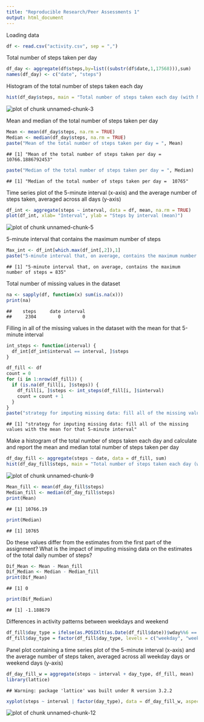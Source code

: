 ```yaml
---
title: "Reproducible Research/Peer Assessments 1"
output: html_document
---
```



Loading data

```r
df <- read.csv("activity.csv", sep = ",")
```

Total number of steps taken per day

```r
df_day <- aggregate(df$steps,by=list((substr(df$date,1,17568))),sum)
names(df_day) <- c("date", "steps")
```

Histogram of the total number of steps taken each day

```r
hist(df_day$steps, main = "Total number of steps taken each day (with NA)", xlab = "Total steps by day")
```

![plot of chunk unnamed-chunk-3](figure/unnamed-chunk-3-1.png) 

Mean and median of the total number of steps taken per day

```r
Mean <- mean(df_day$steps, na.rm = TRUE)
Median <- median(df_day$steps, na.rm = TRUE)
paste("Mean of the total number of steps taken per day = ", Mean)
```

```
## [1] "Mean of the total number of steps taken per day =  10766.1886792453"
```

```r
paste("Median of the total number of steps taken per day = ", Median)
```

```
## [1] "Median of the total number of steps taken per day =  10765"
```

Time series plot of the 5-minute interval (x-axis) and the average number of steps taken, averaged across all days (y-axis)

```r
df_int <- aggregate(steps ~ interval, data = df, mean, na.rm = TRUE)
plot(df_int, xlab= "Interval", ylab = "Steps by interval (mean)")
```

![plot of chunk unnamed-chunk-5](figure/unnamed-chunk-5-1.png) 

5-minute interval that contains the maximum number of steps

```r
Max_int <- df_int[which.max(df_int[,2]),1]
paste("5-minute interval that, on average, contains the maximum number of steps =", Max_int)
```

```
## [1] "5-minute interval that, on average, contains the maximum number of steps = 835"
```

Total number of missing values in the dataset

```r
na <- sapply(df, function(x) sum(is.na(x)))
print(na)
```

```
##    steps     date interval 
##     2304        0        0
```

Filling in all of the missing values in the dataset with the mean for that 5-minute interval

```r
int_steps <- function(interval) {
  df_int[df_int$interval == interval, ]$steps
}

df_fill <- df
count = 0
for (i in 1:nrow(df_fill)) {
  if (is.na(df_fill[i, ]$steps)) {
    df_fill[i, ]$steps <- int_steps(df_fill[i, ]$interval)
    count = count + 1
  }
}
paste("strategy for imputing missing data: fill all of the missing values with the mean for that 5-minute interval")
```

```
## [1] "strategy for imputing missing data: fill all of the missing values with the mean for that 5-minute interval"
```

Make a histogram of the total number of steps taken each day and calculate and report the mean and median total number of steps taken per day

```r
df_day_fill <- aggregate(steps ~ date, data = df_fill, sum)
hist(df_day_fill$steps, main = "Total number of steps taken each day (without NA)", xlab = "Total steps by day")
```

![plot of chunk unnamed-chunk-9](figure/unnamed-chunk-9-1.png) 

```r
Mean_fill <- mean(df_day_fill$steps)
Median_fill <- median(df_day_fill$steps)
print(Mean)
```

```
## [1] 10766.19
```

```r
print(Median)
```

```
## [1] 10765
```

Do these values differ from the estimates from the first part of the assignment? What is the impact of imputing missing data on the estimates of the total daily number of steps?

```r
Dif_Mean <- Mean - Mean_fill
Dif_Median <- Median - Median_fill
print(Dif_Mean)
```

```
## [1] 0
```

```r
print(Dif_Median)
```

```
## [1] -1.188679
```

Differences in activity patterns between weekdays and weekend

```r
df_fill$day_type = ifelse(as.POSIXlt(as.Date(df_fill$date))$wday%%6 == 0, "weekend", "weekday")
df_fill$day_type = factor(df_fill$day_type, levels = c("weekday", "weekend"))
```

Panel plot containing a time series plot of the 5-minute interval (x-axis) and the average number of steps taken, averaged across all weekday days or weekend days (y-axis)

```r
df_day_fill_w = aggregate(steps ~ interval + day_type, df_fill, mean)
library(lattice)
```

```
## Warning: package 'lattice' was built under R version 3.2.2
```

```r
xyplot(steps ~ interval | factor(day_type), data = df_day_fill_w, aspect = 1/2, type = "l")
```

![plot of chunk unnamed-chunk-12](figure/unnamed-chunk-12-1.png) 
